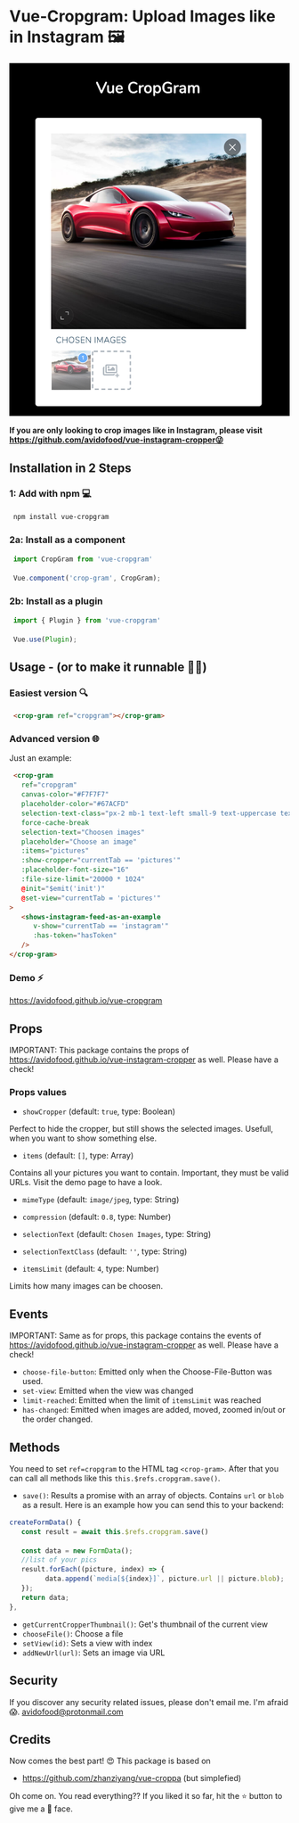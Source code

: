 # Vue-Cropgram: Upload Images like in Instagram 🖼


![Vue Instagram Cropper](/images/intro.png)

**If you are only looking to crop images like in Instagram, please visit https://github.com/avidofood/vue-instagram-cropper😜**

## Installation in 2 Steps

### 1: Add with npm 💻
```bash
 npm install vue-cropgram
```

### 2a: Install as a component

```javascript
 import CropGram from 'vue-cropgram'

 Vue.component('crop-gram', CropGram);
```
### 2b: Install as a plugin 
```javascript
 import { Plugin } from 'vue-cropgram'

 Vue.use(Plugin);
```

## Usage - (or to make it runnable 🏃‍♂️)


### Easiest version 🔍

```html
 <crop-gram ref="cropgram"></crop-gram>
```

### Advanced version 🌐

Just an example: 
```html
 <crop-gram
   ref="cropgram"
   canvas-color="#F7F7F7"
   placeholder-color="#67ACFD"
   selection-text-class="px-2 mb-1 text-left small-9 text-uppercase text-primary2 spacing-05"
   force-cache-break
   selection-text="Choosen images"
   placeholder="Choose an image"
   :items="pictures"
   :show-cropper="currentTab == 'pictures'"
   :placeholder-font-size="16"
   :file-size-limit="20000 * 1024"
   @init="$emit('init')"
   @set-view="currentTab = 'pictures'"
>
   <shows-instagram-feed-as-an-example
      v-show="currentTab == 'instagram'"
      :has-token="hasToken"
   />
</crop-gram>
```

### Demo ⚡️

https://avidofood.github.io/vue-cropgram

## Props

IMPORTANT: This package contains the props of https://avidofood.github.io/vue-instagram-cropper as well. Please have a check!

### Props values

- `showCropper` (default: `true`, type: Boolean)

Perfect to hide the cropper, but still shows the selected images. Usefull, when you want to show something else.

- `items` (default: `[]`, type: Array)

Contains all your pictures you want to contain. Important, they must be valid URLs. Visit the demo page to have a look.

- `mimeType` (default: `image/jpeg`, type: String)
- `compression` (default: `0.8`, type: Number)
- `selectionText` (default: `Chosen Images`, type: String)
- `selectionTextClass` (default: `''`, type: String)
  
- `itemsLimit` (default: `4`, type: Number)
  
Limits how many images can be choosen.
 


## Events 

IMPORTANT: Same as for props, this package contains the events of https://avidofood.github.io/vue-instagram-cropper as well. Please have a check!

- `choose-file-button`: Emitted only when the Choose-File-Button was used.
- `set-view`: Emitted when the view was changed
- `limit-reached`: Emitted when the limit of `itemsLimit` was reached
- `has-changed`: Emitted when images are added, moved, zoomed in/out or the order changed.

## Methods

You need to set `ref=cropgram` to the HTML tag `<crop-gram>`. After that you can call all methods like this `this.$refs.cropgram.save()`.

- `save()`: Results a promise with an array of objects. Contains `url` or `blob` as a result. Here is an example how you can send this to your backend:

```javascript
createFormData() {
   const result = await this.$refs.cropgram.save()

   const data = new FormData();
   //list of your pics
   result.forEach((picture, index) => {
         data.append(`media[${index}]`, picture.url || picture.blob);
   });
   return data;
},
```
- `getCurrentCropperThumbnail()`: Get's thumbnail of the current view
- `chooseFile()`: Choose a file
- `setView(id)`: Sets a view with index
- `addNewUrl(url)`: Sets an image via URL
 
   
 
## Security

If you discover any security related issues, please don't email me. I'm afraid 😱. avidofood@protonmail.com

## Credits

Now comes the best part! 😍
This package is based on

 - https://github.com/zhanziyang/vue-croppa (but simplefied)

Oh come on. You read everything?? If you liked it so far, hit the ⭐️ button to give me a 🤩 face. 

